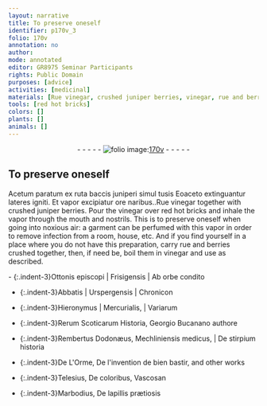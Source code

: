 ```yaml
---
layout: narrative
title: To preserve oneself
identifier: p170v_3
folio: 170v
annotation: no
author:
mode: annotated
editor: GR8975 Seminar Participants
rights: Public Domain
purposes: [advice]
activities: [medicinal]
materials: [Rue vinegar, crushed juniper berries, vinegar, rue and berries crushed together]
tools: [red hot bricks]
colors: []
plants: []
animals: []
---
```


 <div class="folio" align="center">- - - - - <a href="http://gallica.bnf.fr/ark:/12148/btv1b10500001g/f346.item" target="_blank"><img src="https://cu-mkp.github.io/GR8975-edition/assets/photo-icon.png" alt="folio image: " style="display:inline-block; margin-bottom:-3px;"/>170v</a> - - - - - </div> <span class="activity"></span> 

## To preserve oneself

 
<span class="foreign">Acetum paratum ex ruta baccis juniperi simul tusis Eoaceto extinguantur lateres igniti. Et vapor excipiatur ore naribus.</span>.<span class="material">Rue vinegar</span> together with <span class="material">crushed juniper berries</span>. Pour the <span class="material">vinegar</span> over <span class="tool">red hot bricks</span> and inhale the vapor through the mouth and nostrils. This is to preserve oneself when going into noxious air: a garment can be perfumed with this vapor in order to remove infection from a room, house, etc. And if you find yourself in a place where you do not have this preparation, carry <span class="material">rue and berries crushed together</span>, then, if need be, boil them in <span class="material">vinegar</span> and use as described.
 
 <span class="foreign"> 
- {:.indent-3}Ottonis episcopi | Frisigensis | Ab orbe condito
 
- {:.indent-3}Abbatis | Urspergensis | Chronicon
 
- {:.indent-3}Hieronymus | Mercurialis, | Variarum
 
- {:.indent-3}Rerum Scoticarum Historia, Georgio Bucanano authore
 
- {:.indent-3}Rembertus Dodonæus, Mechliniensis medicus, | De stirpium historia
 
- {:.indent-3}De L'Orme, De l'invention de bien bastir, and other works
 
- {:.indent-3}Telesius, De coloribus, Vascosan
 
- {:.indent-3}Marbodius, De lapillis prætiosis
 </span> 
 